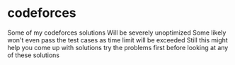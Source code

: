 # codeforces

Some of my codeforces solutions
Will be severely unoptimized
Some likely won't even pass the test cases as time limit will be exceeded
Still this might help you come up with solutions
try the problems first before looking at any of these solutions
